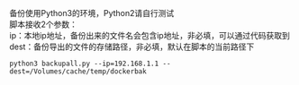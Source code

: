 备份使用Python3的环境，Python2请自行测试  
脚本接收2个参数：  
ip：本地ip地址，备份出来的文件名会包含ip地址，非必填，可以通过代码获取到  
dest：备份导出的文件的存储路径，非必填，默认在脚本的当前路径下
```
python3 backupall.py --ip=192.168.1.1 --dest=/Volumes/cache/temp/dockerbak
```

